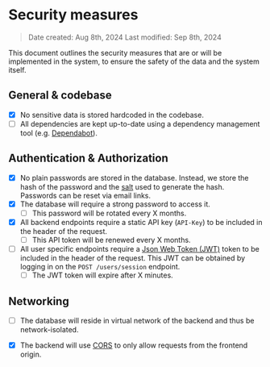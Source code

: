 # Security measures

> Date created: Aug 8th, 2024
> Last modified: Sep 8th, 2024


This document outlines the security measures that are or will be implemented in the system, to ensure the safety of the data and the system itself.

## General & codebase

- [x] No sensitive data is stored hardcoded in the codebase.
- [ ] All dependencies are kept up-to-date using a dependency management tool (e.g. [Dependabot](https://github.com/dependabot)).

## Authentication & Authorization

- [x] No plain passwords are stored in the database. Instead, we store the hash of the password and the [salt](https://auth0.com/blog/adding-salt-to-hashing-a-better-way-to-store-passwords/) used to generate the hash. Passwords can be reset via email links.
- [x] The database will require a strong password to access it.
  - [ ] This password will be rotated every X months.
- [x] All backend endpoints require a static API key (`API-Key`) to be included in the header of the request.
  - [ ] This API token will be renewed every X months.
- [ ] All user specific endpoints require a [Json Web Token (JWT)](https://blog.logrocket.com/secure-rest-api-jwt-authentication/) token to be included in the header of the request. This JWT can be obtained by logging in on the `POST /users/session` endpoint.
  - [ ] The JWT token will expire after X minutes.

## Networking

- [ ] The database will reside in virtual network of the backend and thus be network-isolated.
- [x] The backend will use [CORS](https://developer.mozilla.org/en-US/docs/Web/HTTP/CORS) to only allow requests from the frontend origin.


